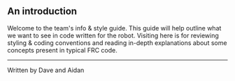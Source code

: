 ## An introduction   
 Welcome to the team's info & style guide. This guide will help outline what we want to see in code written for the robot. Visiting here is for reviewing styling & coding conventions and reading in-depth explanations about some concepts present in typical FRC code.
___
Written by Dave and Aidan